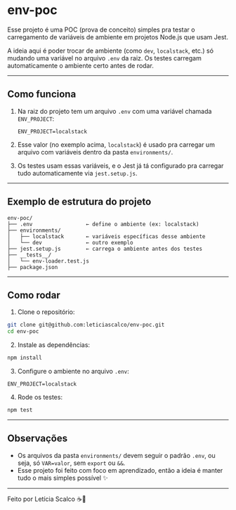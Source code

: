 # env-poc

Esse projeto é uma POC (prova de conceito) simples pra testar o carregamento de variáveis de ambiente em projetos Node.js que usam Jest.

A ideia aqui é poder trocar de ambiente (como `dev`, `localstack`, etc.) só mudando uma variável no arquivo `.env` da raiz. Os testes carregam automaticamente o ambiente certo antes de rodar.

---

## Como funciona

1. Na raiz do projeto tem um arquivo `.env` com uma variável chamada `ENV_PROJECT`:
   ```env
   ENV_PROJECT=localstack
   ```

2. Esse valor (no exemplo acima, `localstack`) é usado pra carregar um arquivo com variáveis dentro da pasta `environments/`.

3. Os testes usam essas variáveis, e o Jest já tá configurado pra carregar tudo automaticamente via `jest.setup.js`.

---

## Exemplo de estrutura do projeto

```
env-poc/
├── .env                 ← define o ambiente (ex: localstack)
├── environments/
│   ├── localstack       ← variáveis específicas desse ambiente
│   └── dev              ← outro exemplo
├── jest.setup.js        ← carrega o ambiente antes dos testes
├── __tests__/
│   └── env-loader.test.js
├── package.json
```

---

## Como rodar

1. Clone o repositório:

```bash
git clone git@github.com:leticiascalco/env-poc.git
cd env-poc
```

2. Instale as dependências:

```bash
npm install
```

3. Configure o ambiente no arquivo `.env`:

```env
ENV_PROJECT=localstack
```

4. Rode os testes:

```bash
npm test
```

---

## Observações

- Os arquivos da pasta `environments/` devem seguir o padrão `.env`, ou seja, só `VAR=valor`, sem `export` ou `&&`.
- Esse projeto foi feito com foco em aprendizado, então a ideia é manter tudo o mais simples possível ✨

---

Feito por Letícia Scalco ☕🚀

